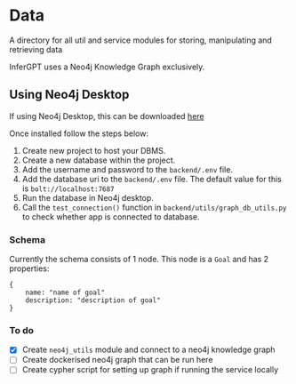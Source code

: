 # Data

A directory for all util and service modules for storing, manipulating and retrieving data

InferGPT uses a Neo4j Knowledge Graph exclusively.

## Using Neo4j Desktop

If using Neo4j Desktop, this can be downloaded [here](https://neo4j.com/download/)

Once installed follow the steps below:

1. Create new project to host your DBMS.
2. Create a new database within the project.
3. Add the username and password to the `backend/.env` file.
4. Add the database uri to the `backend/.env` file. The default value for this is `bolt://localhost:7687`
5. Run the database in Neo4j desktop.
6. Call the `test_connection()` function in `backend/utils/graph_db_utils.py` to check whether app is connected to database.

### Schema

Currently the schema consists of 1 node. This node is a `Goal` and has 2 properties:

```
{
    name: "name of goal"
    description: "description of goal"
}
```

### To do

- [x] Create `neo4j_utils` module and connect to a neo4j knowledge graph
- [ ] Create dockerised neo4j graph that can be run here
- [ ] Create cypher script for setting up graph if running the service locally
